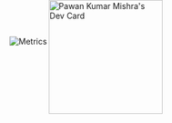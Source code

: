 
![Metrics](https://metrics.lecoq.io/pawankm21?template=classic&languages=1&introduction=1&lines=1&projects=1&achievements=1&repositories=1&people=1&followup=1&notable=1&repositories=100&repositories.batch=100&repositories.forks=false&repositories.affiliations=owner&languages.limit=8&languages.sections=most-used&languages.colors=github&languages.threshold=0%25&languages.indepth=false&languages.analysis.timeout=15&languages.categories=markup%2C%20programming&languages.recent.categories=markup%2C%20programming&languages.recent.load=300&languages.recent.days=14&introduction.title=true&people.limit=24&people.size=28&people.types=followers%2C%20following&people.identicons=false&people.shuffle=false&followup.sections=repositories&projects.limit=4&projects.descriptions=false&achievements.threshold=C&achievements.secrets=true&achievements.display=detailed&achievements.limit=0&notable.from=organization&notable.repositories=false&config.timezone=Asia%2FCalcutta)
<a  href="https://app.daily.dev/pkm"><img style="position:absolute; top:0" align="right" src="https://api.daily.dev/devcards/64225433294b450ba6fb6984afb099db.png?r=6l9" width="200" alt="Pawan Kumar Mishra's Dev Card"/></a>
